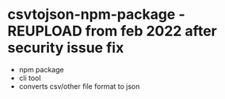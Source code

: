 # csvtojson-npm-package - REUPLOAD from feb 2022 after security issue fix

- npm package
- cli tool
- converts csv/other file format to json

